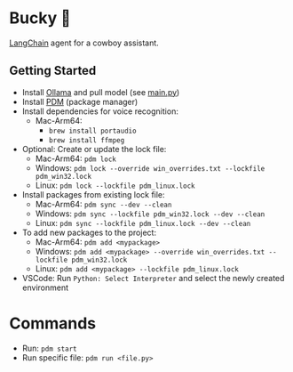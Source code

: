 # Bucky 🤠

[LangChain](https://python.langchain.com/) agent for a cowboy assistant.

## Getting Started
- Install [Ollama](https://ollama.com/) and pull model (see [main.py](main.py))
- Install [PDM](https://pdm-project.org/en/latest/) (package manager)
- Install dependencies for voice recognition:
    - Mac-Arm64: 
        - `brew install portaudio`
        - `brew install ffmpeg`
- Optional: Create or update the lock file:
    - Mac-Arm64: `pdm lock`
    - Windows: `pdm lock --override win_overrides.txt --lockfile pdm_win32.lock`
    - Linux: `pdm lock --lockfile pdm_linux.lock`
- Install packages from existing lock file:
    - Mac-Arm64: `pdm sync --dev --clean`
    - Windows: `pdm sync --lockfile pdm_win32.lock --dev --clean`
    - Linux: `pdm sync --lockfile pdm_linux.lock --dev --clean`
- To add new packages to the project:
    - Mac-Arm64: `pdm add <mypackage>`
    - Windows: `pdm add <mypackage> --override win_overrides.txt --lockfile pdm_win32.lock`
    - Linux: `pdm add <mypackage> --lockfile pdm_linux.lock`
- VSCode: Run `Python: Select Interpreter` and select the newly created environment

# Commands
- Run: `pdm start`
- Run specific file: `pdm run <file.py>`
